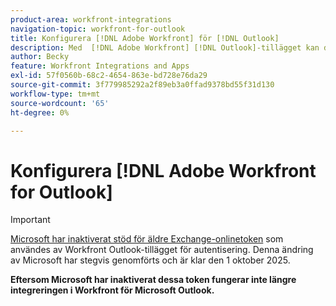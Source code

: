 ```yaml
---
product-area: workfront-integrations
navigation-topic: workfront-for-outlook
title: Konfigurera [!DNL Adobe Workfront] för [!DNL Outlook]
description: Med  [!DNL Adobe Workfront] [!DNL Outlook]-tillägget kan du utföra  [!DNL Workfront] nyckelåtgärder direkt från Outlook.
author: Becky
feature: Workfront Integrations and Apps
exl-id: 57f0560b-68c2-4654-863e-bd728e76da29
source-git-commit: 3f779985292a2f89eb3a0ffad9378bd55f31d130
workflow-type: tm+mt
source-wordcount: '65'
ht-degree: 0%

---
```


# Konfigurera [!DNL Adobe Workfront for Outlook]

<!-- Audited: 12/2023 -->

>[!IMPORTANT]
>
>[Microsoft har inaktiverat stöd för äldre Exchange-onlinetoken](https://learn.microsoft.com/en-us/office/dev/add-ins/outlook/faq-nested-app-auth-outlook-legacy-tokens) som användes av Workfront Outlook-tillägget för autentisering. Denna ändring av Microsoft har stegvis genomförts och är klar den 1 oktober 2025.
>
>**Eftersom Microsoft har inaktiverat dessa token fungerar inte längre integreringen i Workfront för Microsoft Outlook.**

